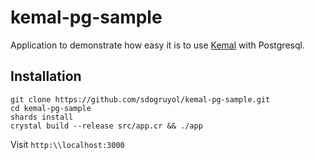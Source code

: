# kemal-pg-sample

Application to demonstrate how easy it is to use [Kemal](http://github.com/kemalcr/kemal) with Postgresql.

## Installation

```
git clone https://github.com/sdogruyol/kemal-pg-sample.git
cd kemal-pg-sample
shards install
crystal build --release src/app.cr && ./app
```

Visit ```http:\\localhost:3000```
